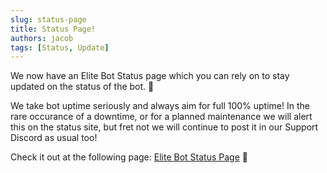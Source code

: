 ```yaml
---
slug: status-page
title: Status Page!
authors: jacob
tags: [Status, Update]
---
```


We now have an Elite Bot Status page which you can rely on to stay updated on the status of the bot. 📡

We take bot uptime seriously and always aim for full 100% uptime! In the rare occurance of a downtime, or for a planned maintenance we will alert this on the status site, but fret not we will continue to post it in our Support Discord as usual too!

Check it out at the following page: [Elite Bot Status Page](http://discord.elitegami.ng) 🎉